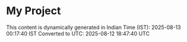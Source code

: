 # My Project

This content is dynamically generated in Indian Time (IST): 2025-08-13 00:17:40 IST
Converted to UTC: 2025-08-12 18:47:40 UTC
